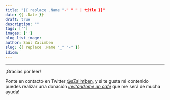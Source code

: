 ```yaml
---
title: "{{ replace .Name "-" " " | title }}"
date: {{ .Date }}
draft: true
description: ""
tags: ['']
images: ['']
blog_list_image: 
author: Saúl Zalimben
slug: {{ replace .Name "_" "-" }}
idiom: 
---
```



---

¡Gracias por leer! 

Ponte en contacto en Twitter [@sZalimben](https://twitter.com/sZalimben), y si te gusta mi contenido puedes realizar una donación *[invitándome un café](https://www.buymeacoffee.com/szalimben)* que me será de mucha ayuda!